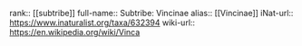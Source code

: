 

rank:: [[subtribe]]
full-name:: Subtribe: Vincinae
alias:: [[Vincinae]]
iNat-url:: https://www.inaturalist.org/taxa/632394
wiki-url:: https://en.wikipedia.org/wiki/Vinca